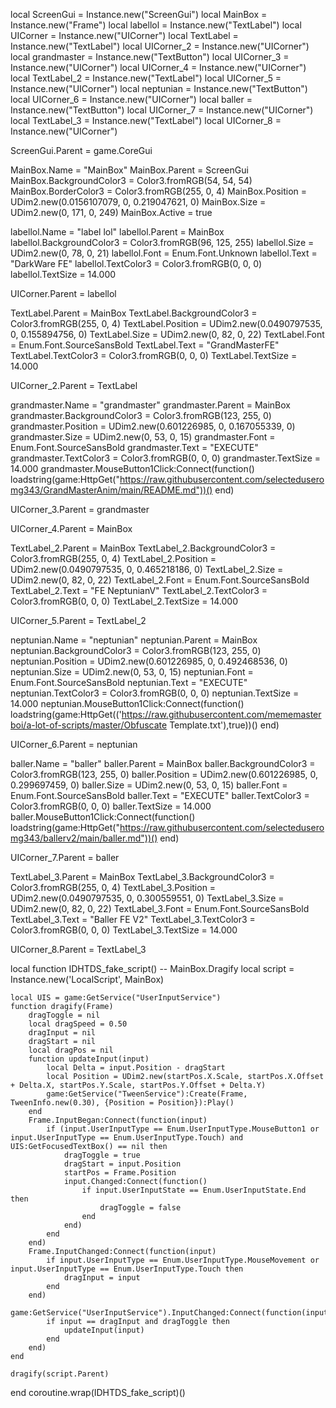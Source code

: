 

local ScreenGui = Instance.new("ScreenGui")
local MainBox = Instance.new("Frame")
local labellol = Instance.new("TextLabel")
local UICorner = Instance.new("UICorner")
local TextLabel = Instance.new("TextLabel")
local UICorner_2 = Instance.new("UICorner")
local grandmaster = Instance.new("TextButton")
local UICorner_3 = Instance.new("UICorner")
local UICorner_4 = Instance.new("UICorner")
local TextLabel_2 = Instance.new("TextLabel")
local UICorner_5 = Instance.new("UICorner")
local neptunian = Instance.new("TextButton")
local UICorner_6 = Instance.new("UICorner")
local baller = Instance.new("TextButton")
local UICorner_7 = Instance.new("UICorner")
local TextLabel_3 = Instance.new("TextLabel")
local UICorner_8 = Instance.new("UICorner")


ScreenGui.Parent = game.CoreGui

MainBox.Name = "MainBox"
MainBox.Parent = ScreenGui
MainBox.BackgroundColor3 = Color3.fromRGB(54, 54, 54)
MainBox.BorderColor3 = Color3.fromRGB(255, 0, 4)
MainBox.Position = UDim2.new(0.0156107079, 0, 0.219047621, 0)
MainBox.Size = UDim2.new(0, 171, 0, 249)
MainBox.Active = true

labellol.Name = "label lol"
labellol.Parent = MainBox
labellol.BackgroundColor3 = Color3.fromRGB(96, 125, 255)
labellol.Size = UDim2.new(0, 78, 0, 21)
labellol.Font = Enum.Font.Unknown
labellol.Text = "DarkWare FE"
labellol.TextColor3 = Color3.fromRGB(0, 0, 0)
labellol.TextSize = 14.000

UICorner.Parent = labellol

TextLabel.Parent = MainBox
TextLabel.BackgroundColor3 = Color3.fromRGB(255, 0, 4)
TextLabel.Position = UDim2.new(0.0490797535, 0, 0.155894756, 0)
TextLabel.Size = UDim2.new(0, 82, 0, 22)
TextLabel.Font = Enum.Font.SourceSansBold
TextLabel.Text = "GrandMasterFE"
TextLabel.TextColor3 = Color3.fromRGB(0, 0, 0)
TextLabel.TextSize = 14.000

UICorner_2.Parent = TextLabel

grandmaster.Name = "grandmaster"
grandmaster.Parent = MainBox
grandmaster.BackgroundColor3 = Color3.fromRGB(123, 255, 0)
grandmaster.Position = UDim2.new(0.601226985, 0, 0.167055339, 0)
grandmaster.Size = UDim2.new(0, 53, 0, 15)
grandmaster.Font = Enum.Font.SourceSansBold
grandmaster.Text = "EXECUTE"
grandmaster.TextColor3 = Color3.fromRGB(0, 0, 0)
grandmaster.TextSize = 14.000
grandmaster.MouseButton1Click:Connect(function()
	loadstring(game:HttpGet("https://raw.githubusercontent.com/selecteduseromg343/GrandMasterAnim/main/README.md"))()
end)

UICorner_3.Parent = grandmaster

UICorner_4.Parent = MainBox

TextLabel_2.Parent = MainBox
TextLabel_2.BackgroundColor3 = Color3.fromRGB(255, 0, 4)
TextLabel_2.Position = UDim2.new(0.0490797535, 0, 0.465218186, 0)
TextLabel_2.Size = UDim2.new(0, 82, 0, 22)
TextLabel_2.Font = Enum.Font.SourceSansBold
TextLabel_2.Text = "FE NeptunianV"
TextLabel_2.TextColor3 = Color3.fromRGB(0, 0, 0)
TextLabel_2.TextSize = 14.000

UICorner_5.Parent = TextLabel_2

neptunian.Name = "neptunian"
neptunian.Parent = MainBox
neptunian.BackgroundColor3 = Color3.fromRGB(123, 255, 0)
neptunian.Position = UDim2.new(0.601226985, 0, 0.492468536, 0)
neptunian.Size = UDim2.new(0, 53, 0, 15)
neptunian.Font = Enum.Font.SourceSansBold
neptunian.Text = "EXECUTE"
neptunian.TextColor3 = Color3.fromRGB(0, 0, 0)
neptunian.TextSize = 14.000
neptunian.MouseButton1Click:Connect(function()
	loadstring(game:HttpGet(('https://raw.githubusercontent.com/mememasterboi/a-lot-of-scripts/master/Obfuscate Template.txt'),true))()
end)

UICorner_6.Parent = neptunian

baller.Name = "baller"
baller.Parent = MainBox
baller.BackgroundColor3 = Color3.fromRGB(123, 255, 0)
baller.Position = UDim2.new(0.601226985, 0, 0.299697459, 0)
baller.Size = UDim2.new(0, 53, 0, 15)
baller.Font = Enum.Font.SourceSansBold
baller.Text = "EXECUTE"
baller.TextColor3 = Color3.fromRGB(0, 0, 0)
baller.TextSize = 14.000
baller.MouseButton1Click:Connect(function()
	loadstring(game:HttpGet("https://raw.githubusercontent.com/selecteduseromg343/ballerv2/main/baller.md"))()
end)

UICorner_7.Parent = baller

TextLabel_3.Parent = MainBox
TextLabel_3.BackgroundColor3 = Color3.fromRGB(255, 0, 4)
TextLabel_3.Position = UDim2.new(0.0490797535, 0, 0.300559551, 0)
TextLabel_3.Size = UDim2.new(0, 82, 0, 22)
TextLabel_3.Font = Enum.Font.SourceSansBold
TextLabel_3.Text = "Baller FE V2"
TextLabel_3.TextColor3 = Color3.fromRGB(0, 0, 0)
TextLabel_3.TextSize = 14.000

UICorner_8.Parent = TextLabel_3



local function IDHTDS_fake_script() -- MainBox.Dragify 
	local script = Instance.new('LocalScript', MainBox)

	local UIS = game:GetService("UserInputService")
	function dragify(Frame)
	    dragToggle = nil
	    local dragSpeed = 0.50
	    dragInput = nil
	    dragStart = nil
	    local dragPos = nil
	    function updateInput(input)
	        local Delta = input.Position - dragStart
	        local Position = UDim2.new(startPos.X.Scale, startPos.X.Offset + Delta.X, startPos.Y.Scale, startPos.Y.Offset + Delta.Y)
	        game:GetService("TweenService"):Create(Frame, TweenInfo.new(0.30), {Position = Position}):Play()
	    end
	    Frame.InputBegan:Connect(function(input)
	        if (input.UserInputType == Enum.UserInputType.MouseButton1 or input.UserInputType == Enum.UserInputType.Touch) and UIS:GetFocusedTextBox() == nil then
	            dragToggle = true
	            dragStart = input.Position
	            startPos = Frame.Position
	            input.Changed:Connect(function()
	                if input.UserInputState == Enum.UserInputState.End then
	                    dragToggle = false
	                end
	            end)
	        end
	    end)
	    Frame.InputChanged:Connect(function(input)
	        if input.UserInputType == Enum.UserInputType.MouseMovement or input.UserInputType == Enum.UserInputType.Touch then
	            dragInput = input
	        end
	    end)
	    game:GetService("UserInputService").InputChanged:Connect(function(input)
	        if input == dragInput and dragToggle then
	            updateInput(input)
	        end
	    end)
	end
	
	dragify(script.Parent)
end
coroutine.wrap(IDHTDS_fake_script)()
